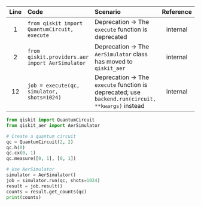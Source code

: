 | Line | Code | Scenario | Reference | Artifact | Refactoring |
| :--: | :--- | :------- | :-------: | :------- | :---------- |
| 1 | `from qiskit import QuantumCircuit, execute` | Deprecation -> The `execute` function is deprecated | internal | execute | `from qiskit import QuantumCircuit` |
| 2 | `from qiskit.providers.aer import AerSimulator` | Deprecation -> The `AerSimulator` class has moved to `qiskit_aer` | internal | qiskit.providers.aer.AerSimulator | `from qiskit_aer import AerSimulator` |
| 12 | `job = execute(qc, simulator, shots=1024)` | Deprecation -> The `execute` function is deprecated; use `backend.run(circuit, **kwargs)` instead | internal | execute | `job = simulator.run(qc, shots=1024)` |


```python
from qiskit import QuantumCircuit
from qiskit_aer import AerSimulator

# Create a quantum circuit
qc = QuantumCircuit(2, 2)
qc.h(0)
qc.cx(0, 1)
qc.measure([0, 1], [0, 1])

# Use AerSimulator
simulator = AerSimulator()
job = simulator.run(qc, shots=1024)
result = job.result()
counts = result.get_counts(qc)
print(counts)
```